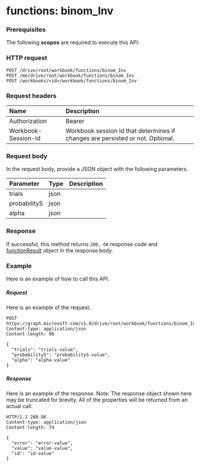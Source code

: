 # functions: binom_Inv


### Prerequisites
The following **scopes** are required to execute this API: 
### HTTP request
<!-- { "blockType": "ignored" } -->
```http
POST /drive/root/workbook/functions/binom_Inv
POST /me/drive/root/workbook/functions/binom_Inv
POST /workbooks/<id>/workbook/functions/binom_Inv

```
### Request headers
| Name       | Description|
|:---------------|:----------|
| Authorization  | Bearer <code>|
| Workbook-Session-Id  | Workbook session Id that determines if changes are persisted or not. Optional.|

### Request body
In the request body, provide a JSON object with the following parameters.

| Parameter	   | Type	|Description|
|:---------------|:--------|:----------|
|trials|json||
|probabilityS|json||
|alpha|json||

### Response
If successful, this method returns `200, OK` response code and [functionResult](../resources/functionresult.md) object in the response body.

### Example
Here is an example of how to call this API.
##### Request
Here is an example of the request.
<!-- {
  "blockType": "request",
  "name": "functions_binom_inv"
}-->
```http
POST https://graph.microsoft.com/v1.0/drive/root/workbook/functions/binom_Inv
Content-type: application/json
Content-length: 96

{
  "trials": "trials-value",
  "probabilityS": "probabilityS-value",
  "alpha": "alpha-value"
}
```

##### Response
Here is an example of the response. Note: The response object shown here may be truncated for brevity. All of the properties will be returned from an actual call.
<!-- {
  "blockType": "response",
  "truncated": true,
  "@odata.type": "microsoft.graph.functionResult"
} -->
```http
HTTP/1.1 200 OK
Content-type: application/json
Content-length: 74

{
  "error": "error-value",
  "value": "value-value",
  "id": "id-value"
}
```

<!-- uuid: 8fcb5dbc-d5aa-4681-8e31-b001d5168d79
2015-10-25 14:57:30 UTC -->
<!-- {
  "type": "#page.annotation",
  "description": "functions: binom_Inv",
  "keywords": "",
  "section": "documentation",
  "tocPath": ""
}-->